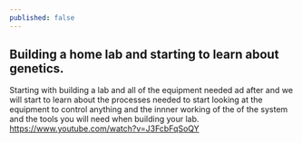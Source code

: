 ```yaml
---
published: false
---
```

## Building a home lab and starting to learn about genetics.

Starting with building a lab and all of the equipment needed ad after and we will start to learn about the processes needed to start looking at the equipment to control anything and the innner working of the of the system and the tools you will need when building your lab.
  https://www.youtube.com/watch?v=J3FcbFqSoQY